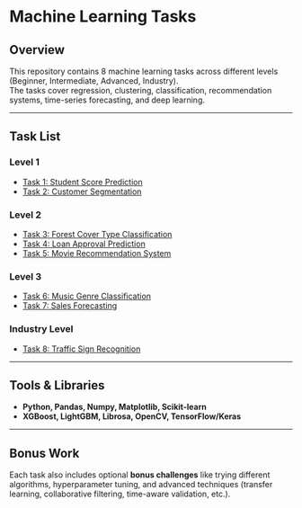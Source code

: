 # Machine Learning Tasks

## Overview
This repository contains 8 machine learning tasks across different levels (Beginner, Intermediate, Advanced, Industry).  
The tasks cover regression, clustering, classification, recommendation systems, time-series forecasting, and deep learning.


---

## Task List

### Level 1
- [Task 1: Student Score Prediction](Task1_StudentScorePrediction/README.md)  
- [Task 2: Customer Segmentation](Task2_CustomerSegmentation/README.md)  

### Level 2
- [Task 3: Forest Cover Type Classification](Task3_ForestCoverClassification/README.md)  
- [Task 4: Loan Approval Prediction](Task4_LoanApprovalPrediction/README.md)  
- [Task 5: Movie Recommendation System](Task5_MovieRecommendation/README.md)  

### Level 3
- [Task 6: Music Genre Classification](Task6_MusicGenreClassification/README.md)  
- [Task 7: Sales Forecasting](Task7_SalesForecasting/README.md)  

### Industry Level
- [Task 8: Traffic Sign Recognition](Task8_TrafficSignRecognition/README.md)  

---

## Tools & Libraries
- **Python, Pandas, Numpy, Matplotlib, Scikit-learn**  
- **XGBoost, LightGBM, Librosa, OpenCV, TensorFlow/Keras**  

---

## Bonus Work
Each task also includes optional **bonus challenges** like trying different algorithms, hyperparameter tuning, and advanced techniques (transfer learning, collaborative filtering, time-aware validation, etc.).
